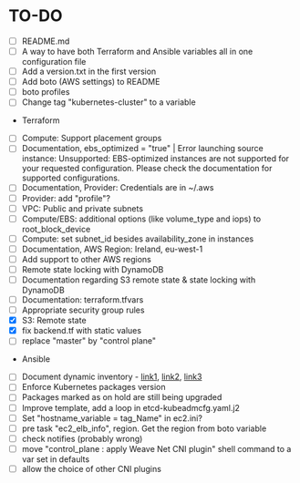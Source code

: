 # TO-DO
- [ ] README.md
- [ ] A way to have both Terraform and Ansible variables all in one configuration file
- [ ] Add a version.txt in the first version
- [ ] Add boto (AWS settings) to README
- [ ] boto profiles
- [ ] Change tag "kubernetes-cluster" to a variable
- Terraform
 - [ ] Compute: Support placement groups
 - [ ] Documentation, ebs_optimized = "true" | Error launching source instance: Unsupported: EBS-optimized instances are not supported for your requested configuration. Please check the documentation for supported configurations.
 - [ ] Documentation, Provider: Credentials are in ~/.aws
 - [ ] Provider: add "profile"?
 - [ ] VPC: Public and private subnets
 - [ ] Compute/EBS: additional options (like volume_type and iops) to root_block_device
 - [ ] Compute: set subnet_id besides availability_zone in instances
 - [ ] Documentation, AWS Region: Ireland, eu-west-1
 - [ ] Add support to other AWS regions
 - [ ] Remote state locking with DynamoDB
 - [ ] Documentation regarding S3 remote state & state locking with DynamoDB
 - [ ] Documentation: terraform.tfvars
 - [ ] Appropriate security group rules
 - [x] S3: Remote state
 - [x] fix backend.tf with static values
 - [ ] replace "master" by "control plane"
- Ansible
 -  [ ] Document dynamic inventory - [link1](https://docs.ansible.com/ansible/latest/user_guide/intro_dynamic_inventory.html), [link2](https://raw.githubusercontent.com/ansible/ansible/devel/contrib/inventory/ec2.py), [link3](https://raw.githubusercontent.com/ansible/ansible/devel/contrib/inventory/ec2.ini)
 - [ ] Enforce Kubernetes packages version
 - [ ] Packages marked as on hold are still being upgraded
 - [ ] Improve template, add a loop in etcd-kubeadmcfg.yaml.j2
 - [ ] Set "hostname_variable = tag_Name" in ec2.ini?
 - [ ] pre task "ec2_elb_info", region. Get the region from boto variable
 - [ ] check notifies (probably wrong)
 - [ ] move "control_plane : apply Weave Net CNI plugin" shell command to a var set in defaults
 - [ ] allow the choice of other CNI plugins
